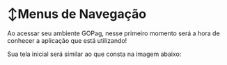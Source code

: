 # :arrow_up_down:Menus de Navegação

<p>Ao acessar seu ambiente GOPag, nesse primeiro momento será a hora de conhecer a aplicação que está utilizando!</p>
<p>Sua tela inicial será similar ao que consta na imagem abaixo:</p>
